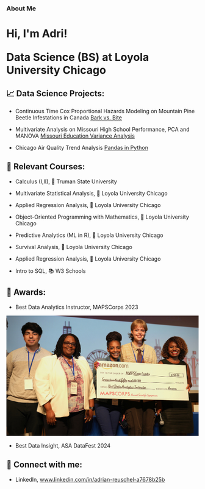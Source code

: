 ### About Me

<h1>Hi, I'm Adri! 

  
Data Science (BS) at Loyola University Chicago

<h2> 📈 Data Science Projects:</h2>

- Continuous Time Cox Proportional Hazards Modeling on Mountain Pine Beetle Infestations in Canada    [Bark vs. Bite](https://github.com/areuschel/Survival-Analysis-Pine-Beetles)

- Multivariate Analysis on Missouri High School Performance, PCA and MANOVA [Missouri Education Variance Analysis](https://github.com/areuschel/insert-title)

- Chicago Air Quality Trend Analysis [Pandas in Python](https://github.com/areuschel/Trend-Analysis-with-Pandas)


<h2> 📍 Relevant Courses:</h2>

- Calculus (I,II), 🐶 Truman State University

- Multivariate Statistical Analysis, 🐺 Loyola University Chicago

- Applied Regression Analysis, 🐺 Loyola University Chicago

- Object-Oriented Programming with Mathematics, 🐺 Loyola University Chicago

- Predictive Analytics (ML in R), 🐺 Loyola University Chicago

- Survival Analysis, 🐺 Loyola University Chicago

- Applied Regression Analysis, 🐺 Loyola University Chicago

- Intro to SQL, 📚 W3 Schools



<h2> 💌 Awards:</h2>

- Best Data Analytics Instructor, MAPSCorps 2023

![MAPSCorps](/Reuschel_Adrian_Scholarship.jpeg?raw=true "Optional Title")

- Best Data Insight, ASA DataFest 2024




<h2> 👥 Connect with me:</h2>

- LinkedIn, www.linkedin.com/in/adrian-reuschel-a7678b25b

  
